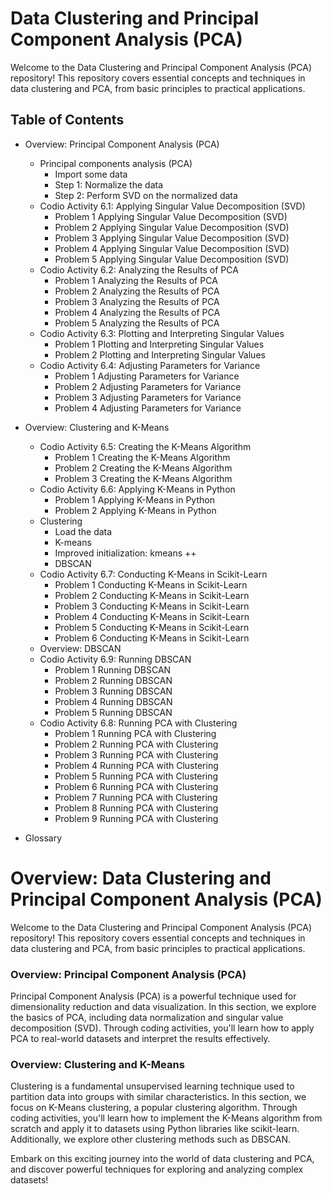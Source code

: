 # Data Clustering and Principal Component Analysis (PCA)

Welcome to the Data Clustering and Principal Component Analysis (PCA) repository! This repository covers essential concepts and techniques in data clustering and PCA, from basic principles to practical applications.

## Table of Contents

- Overview: Principal Component Analysis (PCA)
    - Principal components analysis (PCA)
        - Import some data
        - Step 1: Normalize the data
        - Step 2: Perform SVD on the normalized data
    - Codio Activity 6.1: Applying Singular Value Decomposition (SVD)
        - Problem 1 Applying Singular Value Decomposition (SVD)
        - Problem 2 Applying Singular Value Decomposition (SVD)
        - Problem 3 Applying Singular Value Decomposition (SVD)
        - Problem 4 Applying Singular Value Decomposition (SVD)
        - Problem 5 Applying Singular Value Decomposition (SVD)
    - Codio Activity 6.2: Analyzing the Results of PCA
        - Problem 1 Analyzing the Results of PCA
        - Problem 2 Analyzing the Results of PCA
        - Problem 3 Analyzing the Results of PCA
        - Problem 4 Analyzing the Results of PCA
        - Problem 5 Analyzing the Results of PCA
    - Codio Activity 6.3: Plotting and Interpreting Singular Values
        - Problem 1 Plotting and Interpreting Singular Values
        - Problem 2 Plotting and Interpreting Singular Values
    - Codio Activity 6.4: Adjusting Parameters for Variance
        - Problem 1 Adjusting Parameters for Variance
        - Problem 2 Adjusting Parameters for Variance
        - Problem 3 Adjusting Parameters for Variance
        - Problem 4 Adjusting Parameters for Variance

- Overview: Clustering and K-Means
    - Codio Activity 6.5: Creating the K-Means Algorithm
        - Problem 1 Creating the K-Means Algorithm
        - Problem 2 Creating the K-Means Algorithm
        - Problem 3 Creating the K-Means Algorithm
    - Codio Activity 6.6: Applying K-Means in Python
        - Problem 1 Applying K-Means in Python
        - Problem 2 Applying K-Means in Python
    - Clustering
        - Load the data
        - K-means
        - Improved initialization: kmeans ++
        - DBSCAN
    - Codio Activity 6.7: Conducting K-Means in Scikit-Learn
        - Problem 1 Conducting K-Means in Scikit-Learn
        - Problem 2 Conducting K-Means in Scikit-Learn
        - Problem 3 Conducting K-Means in Scikit-Learn
        - Problem 4 Conducting K-Means in Scikit-Learn
        - Problem 5 Conducting K-Means in Scikit-Learn
        - Problem 6 Conducting K-Means in Scikit-Learn
    - Overview: DBSCAN
    - Codio Activity 6.9: Running DBSCAN
        - Problem 1 Running DBSCAN
        - Problem 2 Running DBSCAN
        - Problem 3 Running DBSCAN
        - Problem 4 Running DBSCAN
        - Problem 5 Running DBSCAN
    - Codio Activity 6.8: Running PCA with Clustering
        - Problem 1 Running PCA with Clustering
        - Problem 2 Running PCA with Clustering
        - Problem 3 Running PCA with Clustering
        - Problem 4 Running PCA with Clustering
        - Problem 5 Running PCA with Clustering
        - Problem 6 Running PCA with Clustering
        - Problem 7 Running PCA with Clustering
        - Problem 8 Running PCA with Clustering
        - Problem 9 Running PCA with Clustering

- Glossary

# Overview: Data Clustering and Principal Component Analysis (PCA)

Welcome to the Data Clustering and Principal Component Analysis (PCA) repository! This repository covers essential concepts and techniques in data clustering and PCA, from basic principles to practical applications.

### Overview: Principal Component Analysis (PCA)
Principal Component Analysis (PCA) is a powerful technique used for dimensionality reduction and data visualization. In this section, we explore the basics of PCA, including data normalization and singular value decomposition (SVD). Through coding activities, you'll learn how to apply PCA to real-world datasets and interpret the results effectively.

### Overview: Clustering and K-Means
Clustering is a fundamental unsupervised learning technique used to partition data into groups with similar characteristics. In this section, we focus on K-Means clustering, a popular clustering algorithm. Through coding activities, you'll learn how to implement the K-Means algorithm from scratch and apply it to datasets using Python libraries like scikit-learn. Additionally, we explore other clustering methods such as DBSCAN.

Embark on this exciting journey into the world of data clustering and PCA, and discover powerful techniques for exploring and analyzing complex datasets!
